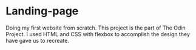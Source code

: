 # Landing-page

Doing my first website from scratch. This project is the part of The Odin Project. I used HTML and CSS with flexbox to accomplish the design they have gave us to recreate.
